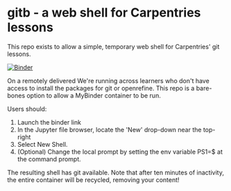# gitb - a web shell for Carpentries lessons
This repo exists to allow a simple, temporary web shell for Carpentries' git lessons.

[![Binder](https://mybinder.org/badge_logo.svg)](https://mybinder.org/v2/gh/bgue/gitb/HEAD)

On a remotely delivered We're running across learners who don't have access to install the packages for git or openrefine. This repo is a bare-bones option to allow a MyBinder container to be run. 

Users should:
 1. Launch the binder link
 2. In the Jupyter file browser, locate the 'New' drop-down near the top-right
 3. Select New Shell.
 4. (Optional) Change the local prompt by setting the env variable PS1=$  at the command prompt.

The resulting shell has git available. Note that after ten minutes of inactivity, the entire container will be recycled, removing your content!

